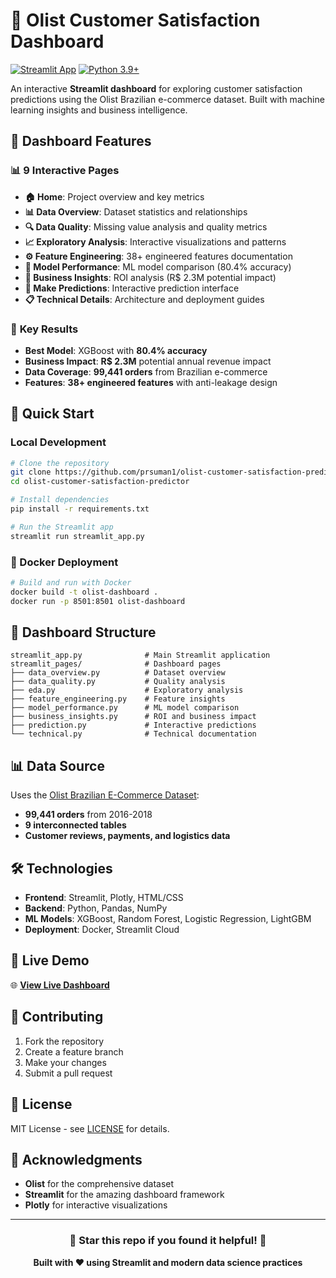 # 🛒 Olist Customer Satisfaction Dashboard

[![Streamlit App](https://static.streamlit.io/badges/streamlit_badge_black_white.svg)](https://prsuman1-olist-customer-satisfaction-predi-streamlit-app-1pq9vv.streamlit.app)
[![Python 3.9+](https://img.shields.io/badge/python-3.9+-blue.svg)](https://www.python.org/downloads/)

An interactive **Streamlit dashboard** for exploring customer satisfaction predictions using the Olist Brazilian e-commerce dataset. Built with machine learning insights and business intelligence.

## 🌟 Dashboard Features

### 📊 **9 Interactive Pages**
- **🏠 Home**: Project overview and key metrics
- **📊 Data Overview**: Dataset statistics and relationships  
- **🔍 Data Quality**: Missing value analysis and quality metrics
- **📈 Exploratory Analysis**: Interactive visualizations and patterns
- **⚙️ Feature Engineering**: 38+ engineered features documentation
- **🤖 Model Performance**: ML model comparison (80.4% accuracy)
- **💼 Business Insights**: ROI analysis (R$ 2.3M potential impact)
- **🎯 Make Predictions**: Interactive prediction interface
- **📋 Technical Details**: Architecture and deployment guides

### 🎯 **Key Results**
- **Best Model**: XGBoost with **80.4% accuracy**
- **Business Impact**: **R$ 2.3M** potential annual revenue impact
- **Data Coverage**: **99,441 orders** from Brazilian e-commerce
- **Features**: **38+ engineered features** with anti-leakage design

## 🚀 Quick Start

### Local Development
```bash
# Clone the repository
git clone https://github.com/prsuman1/olist-customer-satisfaction-predictor.git
cd olist-customer-satisfaction-predictor

# Install dependencies
pip install -r requirements.txt

# Run the Streamlit app
streamlit run streamlit_app.py
```

### 🐳 Docker Deployment
```bash
# Build and run with Docker
docker build -t olist-dashboard .
docker run -p 8501:8501 olist-dashboard
```

## 📁 Dashboard Structure

```
streamlit_app.py              # Main Streamlit application
streamlit_pages/              # Dashboard pages
├── data_overview.py          # Dataset overview
├── data_quality.py           # Quality analysis  
├── eda.py                    # Exploratory analysis
├── feature_engineering.py    # Feature insights
├── model_performance.py      # ML model comparison
├── business_insights.py      # ROI and business impact
├── prediction.py             # Interactive predictions
└── technical.py              # Technical documentation
```

## 📊 Data Source

Uses the [Olist Brazilian E-Commerce Dataset](https://www.kaggle.com/olistbr/brazilian-ecommerce):
- **99,441 orders** from 2016-2018
- **9 interconnected tables** 
- **Customer reviews, payments, and logistics data**

## 🛠️ Technologies

- **Frontend**: Streamlit, Plotly, HTML/CSS
- **Backend**: Python, Pandas, NumPy
- **ML Models**: XGBoost, Random Forest, Logistic Regression, LightGBM
- **Deployment**: Docker, Streamlit Cloud

## 🚀 Live Demo

🌐 **[View Live Dashboard](https://prsuman1-olist-customer-satisfaction-predi-streamlit-app-1pq9vv.streamlit.app)**

## 🤝 Contributing

1. Fork the repository
2. Create a feature branch
3. Make your changes
4. Submit a pull request

## 📝 License

MIT License - see [LICENSE](LICENSE) for details.

## 🙏 Acknowledgments

- **Olist** for the comprehensive dataset
- **Streamlit** for the amazing dashboard framework  
- **Plotly** for interactive visualizations

---

<div align="center">

### 🌟 **Star this repo if you found it helpful!** 🌟

**Built with ❤️ using Streamlit and modern data science practices**

</div>